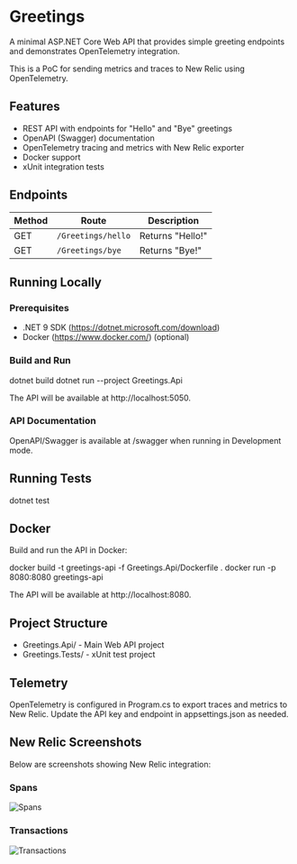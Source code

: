 # Greetings

A minimal ASP.NET Core Web API that provides simple greeting endpoints and demonstrates OpenTelemetry integration.

This is a PoC for sending metrics and traces to New Relic using OpenTelemetry.

## Features

- REST API with endpoints for "Hello" and "Bye" greetings
- OpenAPI (Swagger) documentation
- OpenTelemetry tracing and metrics with New Relic exporter
- Docker support
- xUnit integration tests

## Endpoints

| Method | Route              | Description      |
|--------|--------------------|------------------|
| GET    | `/Greetings/hello` | Returns "Hello!" |
| GET    | `/Greetings/bye`   | Returns "Bye!"   |

## Running Locally

### Prerequisites

- .NET 9 SDK (https://dotnet.microsoft.com/download)
- Docker (https://www.docker.com/) (optional)

### Build and Run

dotnet build
dotnet run --project Greetings.Api

The API will be available at http://localhost:5050.

### API Documentation

OpenAPI/Swagger is available at /swagger when running in Development mode.

## Running Tests

dotnet test

## Docker

Build and run the API in Docker:

docker build -t greetings-api -f Greetings.Api/Dockerfile .
docker run -p 8080:8080 greetings-api

The API will be available at http://localhost:8080.

## Project Structure

- Greetings.Api/ - Main Web API project
- Greetings.Tests/ - xUnit test project

## Telemetry

OpenTelemetry is configured in Program.cs to export traces and metrics to New Relic. Update the API key and endpoint in appsettings.json as needed.

## New Relic Screenshots

Below are screenshots showing New Relic integration:

### Spans

![Spans](https://github.com/user-attachments/assets/19042d7c-aed4-4270-9261-9046627e221a)


### Transactions

![Transactions](https://github.com/user-attachments/assets/cf55329f-46f0-4883-b5f6-eecdad029816)